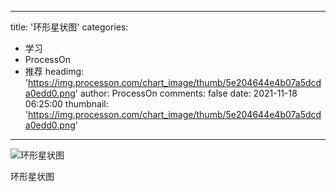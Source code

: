 
---
title: '环形星状图'
categories: 
 - 学习
 - ProcessOn
 - 推荐
headimg: 'https://img.processon.com/chart_image/thumb/5e204644e4b07a5dcda0edd0.png'
author: ProcessOn
comments: false
date: 2021-11-18 06:25:00
thumbnail: 'https://img.processon.com/chart_image/thumb/5e204644e4b07a5dcda0edd0.png'
---

<div>   
<img class="thumb" alt="环形星状图" src="https://img.processon.com/chart_image/thumb/5e204644e4b07a5dcda0edd0.png" referrerpolicy="no-referrer">
<p>环形星状图</p>  
</div>
            